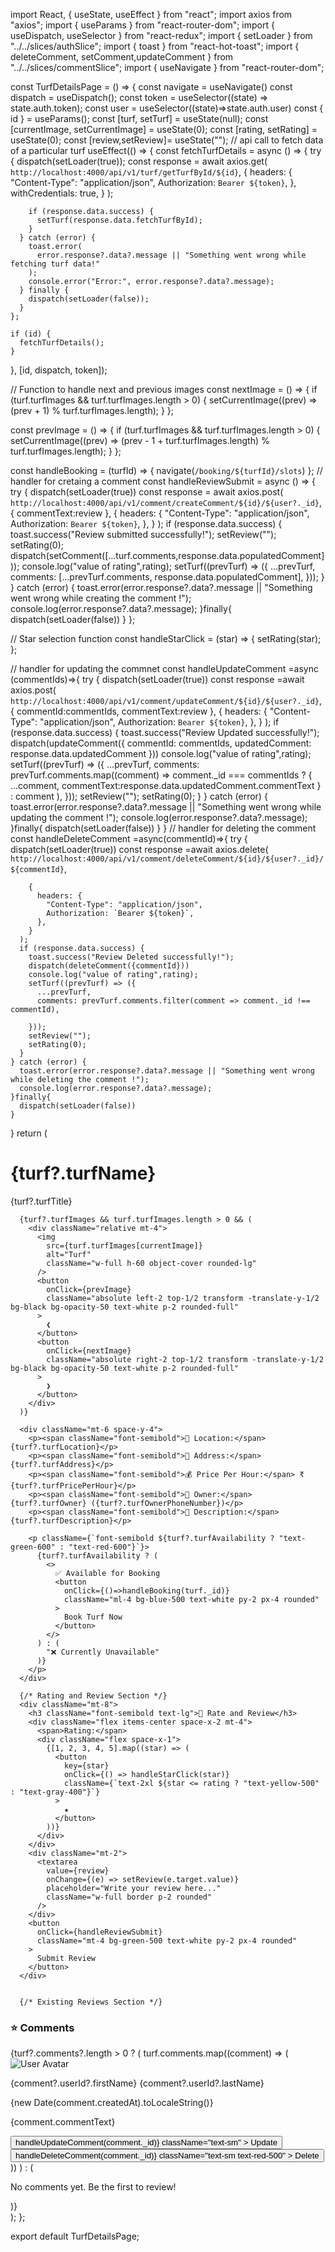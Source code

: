 import React, { useState, useEffect } from "react";
import axios from "axios";
import { useParams } from "react-router-dom";
import { useDispatch, useSelector } from "react-redux";
import { setLoader } from "../../slices/authSlice";
import { toast } from "react-hot-toast";
import { deleteComment, setComment,updateComment } from "../../slices/commentSlice";
import { useNavigate } from "react-router-dom";

const TurfDetailsPage = () => {
  const navigate = useNavigate()
  const dispatch = useDispatch();
  const token = useSelector((state) => state.auth.token);
  const user = useSelector((state)=>state.auth.user)
  const { id } = useParams();
  const [turf, setTurf] = useState(null);
  const [currentImage, setCurrentImage] = useState(0);
  const [rating, setRating] = useState(0);
  const [review,setReview]= useState("");
  // api call to fetch data of a particular turf
  useEffect(() => {
    const fetchTurfDetails = async () => {
      try {
        dispatch(setLoader(true));
        const response = await axios.get(
          `http://localhost:4000/api/v1/turf/getTurfById/${id}`,
          {
            headers: {
              "Content-Type": "application/json",
              Authorization: `Bearer ${token}`,
            },
            withCredentials: true,
          }
        );

        if (response.data.success) {
          setTurf(response.data.fetchTurfById);
        }
      } catch (error) {
        toast.error(
          error.response?.data?.message || "Something went wrong while fetching turf data!"
        );
        console.error("Error:", error.response?.data?.message);
      } finally {
        dispatch(setLoader(false));
      }
    };

    if (id) {
      fetchTurfDetails();
    }
  }, [id, dispatch, token]);

  // Function to handle next and previous images
  const nextImage = () => {
    if (turf.turfImages && turf.turfImages.length > 0) {
      setCurrentImage((prev) => (prev + 1) % turf.turfImages.length);
    }
  };

  const prevImage = () => {
    if (turf.turfImages && turf.turfImages.length > 0) {
      setCurrentImage((prev) => (prev - 1 + turf.turfImages.length) % turf.turfImages.length);
    }
  };

  const handleBooking = (turfId) => {
    navigate(`/booking/${turfId}/slots`)
  };
  // handler for cretaing a comment
  const handleReviewSubmit = async () => {
    try {
      dispatch(setLoader(true))
      const response =
       await axios.post(
        `http://localhost:4000/api/v1/comment/createComment/${id}/${user?._id}`,
        {
          commentText:review
        },
        {
          headers: {
            "Content-Type": "application/json",
            Authorization: `Bearer ${token}`,
          },
        }
      );
      if (response.data.success) {
        toast.success("Review submitted successfully!");
        setReview("");
        setRating(0);
        dispatch(setComment([...turf.comments,response.data.populatedComment]));
        console.log("value of rating",rating);
        setTurf((prevTurf) => ({
          ...prevTurf,
          comments: [...prevTurf.comments, response.data.populatedComment],
        }));
      }
    } catch (error) {
      toast.error(error.response?.data?.message || "Something went wrong while creating the comment !");
      console.log(error.response?.data?.message);
    }finally{
      dispatch(setLoader(false))
    }
  };

  // Star selection function
  const handleStarClick = (star) => {
    setRating(star);
  };

  // handler for updating the commnet
   const handleUpdateComment =async (commentIds)=>{
    try {
      dispatch(setLoader(true))
      const response =await axios.post(
        `http://localhost:4000/api/v1/comment/updateComment/${id}/${user?._id}`,
        { 
          commentId:commentIds,
          commentText:review
        },
        {
          headers: {
            "Content-Type": "application/json",
            Authorization: `Bearer ${token}`,
          },
        }
      );
      if (response.data.success) {
        toast.success("Review Updated successfully!");
        dispatch(updateComment({ commentId: commentIds, updatedComment: response.data.updatedComment }))
        console.log("value of rating",rating);
        setTurf((prevTurf) => ({
          ...prevTurf,
          comments: prevTurf.comments.map((comment) =>
            comment._id === commentIds
              ? { ...comment, commentText:response.data.updatedComment.commentText }
              : comment
          ),
        }));
        setReview("");
        setRating(0);
      }
    } catch (error) {
      toast.error(error.response?.data?.message || "Something went wrong while updating the comment !");
      console.log(error.response?.data?.message);
    }finally{
      dispatch(setLoader(false))
    }
   }
  //  handler for deleting the comment
   const handleDeleteComment =async(commentId)=>{
    try {
      dispatch(setLoader(true))
      const response =await axios.delete(
        `http://localhost:4000/api/v1/comment/deleteComment/${id}/${user?._id}/${commentId}`,
      
        {
          headers: {
            "Content-Type": "application/json",
            Authorization: `Bearer ${token}`,
          },
        }
      );
      if (response.data.success) {
        toast.success("Review Deleted successfully!");
        dispatch(deleteComment({commentId}))
        console.log("value of rating",rating);
        setTurf((prevTurf) => ({
          ...prevTurf,
          comments: prevTurf.comments.filter(comment => comment._id !== commentId),
        
        }));
        setReview("");
        setRating(0);
      }
    } catch (error) {
      toast.error(error.response?.data?.message || "Something went wrong while deleting the comment !");
      console.log(error.response?.data?.message);
    }finally{
      dispatch(setLoader(false))
    }
   }
  return (
    <div className="max-w-4xl mx-auto p-6 bg-white shadow-lg rounded-lg mt-10">
      <h1 className="text-3xl font-bold text-gray-800">{turf?.turfName}</h1>
      <p className="text-lg text-gray-600">{turf?.turfTitle}</p>

      {turf?.turfImages && turf.turfImages.length > 0 && (
        <div className="relative mt-4">
          <img
            src={turf.turfImages[currentImage]}
            alt="Turf"
            className="w-full h-60 object-cover rounded-lg"
          />
          <button
            onClick={prevImage}
            className="absolute left-2 top-1/2 transform -translate-y-1/2 bg-black bg-opacity-50 text-white p-2 rounded-full"
          >
            ❮
          </button>
          <button
            onClick={nextImage}
            className="absolute right-2 top-1/2 transform -translate-y-1/2 bg-black bg-opacity-50 text-white p-2 rounded-full"
          >
            ❯
          </button>
        </div>
      )}

      <div className="mt-6 space-y-4">
        <p><span className="font-semibold">📍 Location:</span> {turf?.turfLocation}</p>
        <p><span className="font-semibold">📌 Address:</span> {turf?.turfAddress}</p>
        <p><span className="font-semibold">💰 Price Per Hour:</span> ₹{turf?.turfPricePerHour}</p>
        <p><span className="font-semibold">👤 Owner:</span> {turf?.turfOwner} ({turf?.turfOwnerPhoneNumber})</p>
        <p><span className="font-semibold">📖 Description:</span> {turf?.turfDescription}</p>

        <p className={`font-semibold ${turf?.turfAvailability ? "text-green-600" : "text-red-600"}`}>
          {turf?.turfAvailability ? (
            <>
              ✅ Available for Booking
              <button
                onClick={()=>handleBooking(turf._id)}
                className="ml-4 bg-blue-500 text-white py-2 px-4 rounded"
              >
                Book Turf Now
              </button>
            </>
          ) : (
            "❌ Currently Unavailable"
          )}
        </p>
      </div>

      {/* Rating and Review Section */}
      <div className="mt-8">
        <h3 className="font-semibold text-lg">📝 Rate and Review</h3>
        <div className="flex items-center space-x-2 mt-4">
          <span>Rating:</span>
          <div className="flex space-x-1">
            {[1, 2, 3, 4, 5].map((star) => (
              <button
                key={star}
                onClick={() => handleStarClick(star)}
                className={`text-2xl ${star <= rating ? "text-yellow-500" : "text-gray-400"}`}
              >
                ★
              </button>
            ))}
          </div>
        </div>
        <div className="mt-2">
          <textarea
            value={review}
            onChange={(e) => setReview(e.target.value)}
            placeholder="Write your review here..."
            className="w-full border p-2 rounded"
          />
        </div>
        <button
          onClick={handleReviewSubmit}
          className="mt-4 bg-green-500 text-white py-2 px-4 rounded"
        >
          Submit Review
        </button>
      </div>


      {/* Existing Reviews Section */}
<div className="mt-6">
  <h3 className="font-semibold text-lg">⭐ Comments</h3>
  {turf?.comments?.length > 0 ? (
    turf.comments.map((comment) => (
      <div key={comment._id} className="mt-4 flex items-start space-x-4">
        <img
          src={comment?.userId?.image}
          alt="User Avatar"
          className="w-12 h-12 rounded-full object-cover"
        />
        <div className="flex-1">
          <div className="flex justify-between items-center">
            <p className="font-semibold">
              {comment?.userId?.firstName} {comment?.userId?.lastName}
            </p>
            <p className="text-sm text-gray-500">
              {new Date(comment.createdAt).toLocaleString()}
            </p>
          </div>
          <p className="mt-2">{comment.commentText}</p>
          <div className="mt-2 flex space-x-4 text-blue-500">
            <button
              onClick={() => handleUpdateComment(comment._id)} 
              className="text-sm"
            >
              Update
            </button>
            <button
              onClick={() => handleDeleteComment(comment._id)}
              className="text-sm text-red-500"
            >
              Delete
            </button>
          </div>
        </div>
      </div>
    ))
  ) : (
    <p className="text-gray-600">No comments yet. Be the first to review!</p>
  )}
</div>
  </div>
  );
};

export default TurfDetailsPage;
